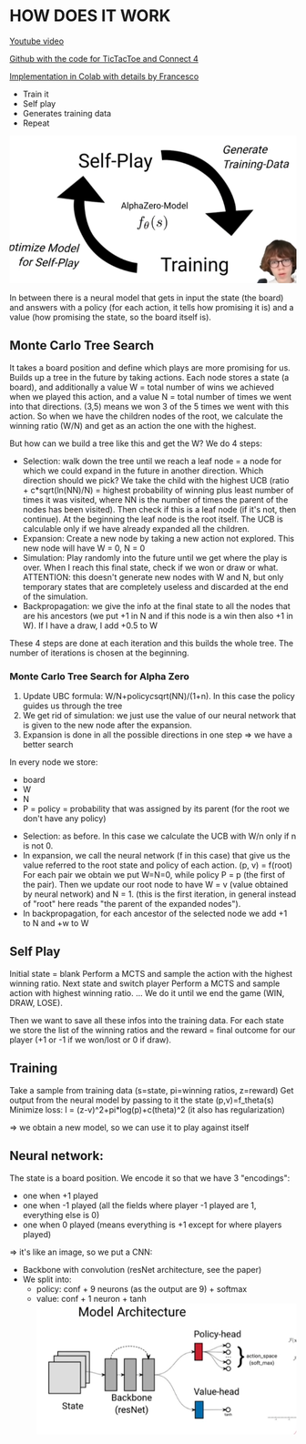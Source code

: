 # HOW DOES IT WORK

[Youtube video](https://www.youtube.com/watch?v=wuSQpLinRB4)

[Github with the code for TicTacToe and Connect 4](https://github.com/foersterrobert/AlphaZeroFromScratch)

[Implementation in Colab with details by Francesco](https://colab.research.google.com/drive/1hxLvOp8wdRoS_2nozuYOsRXwUxZ0tdJ6?usp=sharing)

- Train it
- Self play
- Generates training data
- Repeat

![Idea of alpha zero](image.png)

In between there is a neural model that gets in input the state (the board) and answers with a policy (for each action, it tells how promising it is) and a value (how promising the state, so the board itself is).

## Monte Carlo Tree Search
It takes a board position and define which plays are more promising for us.
Builds up a tree in the future by taking actions. Each node stores a state (a board), and additionally a value W = total number of wins we achieved when we played this action, and a value N = total number of times we went into that directions. (3,5) means we won 3 of the 5 times we went with this action. 
So when we have the children nodes of the root, we calculate the winning ratio (W/N) and get as an action the one with the highest.

But how can we build a tree like this and get the W?
We do 4 steps:
- Selection: walk down the tree until we reach a leaf node = a node for which we could expand in the future in another direction. Which direction should we pick? We take the child with the highest UCB (ratio + c*sqrt(ln(NN)/N) = highest probability of winning plus least number of times it was visited, where NN is the number of times the parent of the nodes has been visited). Then check if this is a leaf node (if it's not, then continue). At the beginning the leaf node is the root itself. The UCB is calculable only if we have already expanded all the children.
- Expansion: Create a new node by taking a new action not explored. This new node will have W = 0, N = 0
- Simulation: Play randomly into the future until we get where the play is over. When I reach this final state, check if we won or draw or what. ATTENTION: this doesn't generate new nodes with W and N, but only temporary states that are completely useless and discarded at the end of the simulation.
- Backpropagation: we give the info at the final state to all the nodes that are his ancestors (we put +1 in N and if this node is a win then also +1 in W). If I have a draw, I add +0.5 to W

These 4 steps are done at each iteration and this builds the whole tree.
The number of iterations is chosen at the beginning.

### Monte Carlo Tree Search for Alpha Zero
1. Update UBC formula: W/N+policy*c*sqrt(NN)/(1+n). In this case the policy guides us through the tree
2. We get rid of simulation: we just use the value of our neural network that is given to the new node after the expansion.
3. Expansion is done in all the possible directions in one step
=> we have a better search

In every node we store:
* board
* W
* N
* P = policy = probability that was assigned by its parent (for the root we don't have any policy)

- Selection: as before. In this case we calculate the UCB with W/n only if n is not 0.
- In expansion, we call the neural network (f in this case) that give us the value referred to the root state and policy of each action.
(p, v) = f(root)
For each pair we obtain we put W=N=0, while policy P = p (the first of the pair). Then we update our root node to have W = v (value obtained by neural network) and N = 1. (this is the first iteration, in general instead of "root" here reads "the parent of the expanded nodes").
- In backpropagation, for each ancestor of the selected node we add +1 to N and +w to W

## Self Play
Initial state = blank
Perform a MCTS and sample the action with the highest winning ratio.
Next state and switch player
Perform a MCTS and sample action with highest winning ratio.
...
We do it until we end the game (WIN, DRAW, LOSE).

Then we want to save all these infos into the training data. For each state we store the list of the winning ratios and the reward = final outcome for our player (+1 or -1 if we won/lost or 0 if draw).

## Training
Take a sample from training data (s=state, pi=winning ratios, z=reward)
Get output from the neural model by passing to it the state (p,v)=f_theta(s)
Minimize loss: l = (z-v)^2+pi*log(p)+c(theta)^2 (it also has regularization)

=> we obtain a new model, so we can use it to play against itself

## Neural network:
The state is a board position. We encode it so that we have 3 "encodings":
- one when +1 played
- one when -1 played (all the fields where player -1 played are 1, everything else is 0)
- one when 0 played (means everything is +1 except for where players played)

=> it's like an image, so we put a CNN:
- Backbone with convolution (resNet architecture, see the paper)
- We split into:
    * policy: conf + 9 neurons (as the output are 9) + softmax
    * value: conf + 1 neuron + tanh
![Model architecture](image-1.png)